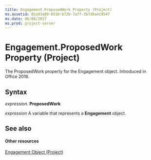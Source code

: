 ```yaml
---
title: Engagement.ProposedWork Property (Project)
ms.assetid: 85a93a89-8516-b72b-7aff-3b738a419547
ms.date: 06/08/2017
ms.prod: project-server
---
```



# Engagement.ProposedWork Property (Project)

 The ProposedWork property for the Engagement object. Introduced in Office 2016.


## Syntax

 _expression_. **ProposedWork**

 _expression_ A variable that represents a **Engagement** object.


## See also


#### Other resources


[Engagement Object (Project)](engagement-object-project.md)

